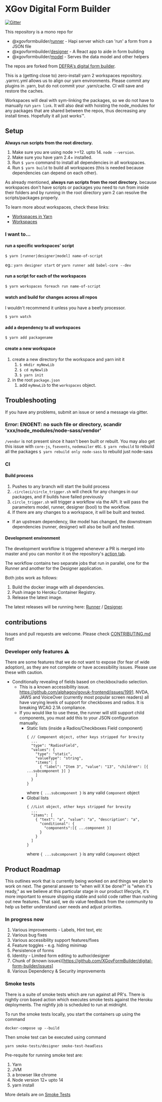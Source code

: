 # XGov Digital Form Builder

[![Gitter](https://badges.gitter.im/XGovFormBuilder/Public.svg)](https://gitter.im/XGovFormBuilder/Public?utm_source=badge&utm_medium=badge&utm_campaign=pr-badge)

This repository is a mono repo for

- @xgovformbuilder/[runner](https://github.com/XGovFormBuilder/digital-form-builder/tree/master/runner) - Hapi server which can 'run' a form from a JSON file
- @xgovformbuilder/[designer](https://github.com/XGovFormBuilder/digital-form-builder/tree/master/designer) - A React app to aide in form building
- @xgovformbuilder/[model](https://github.com/XGovFormBuilder/digital-form-builder/tree/master/model) - Serves the data model and other helpers

The repos are forked from [DEFRA's digital form builder](https://github.com/DEFRA/digital-form-builder).

This is a (getting close to) zero-install yarn 2 workspaces repository. .yarnrc.yml allows us to align our yarn environments. Please commit any plugins in .yarn, but do not commit your .yarn/cache. CI will save and restore the caches.

Workspaces will deal with sym-linking the packages, so we do not have to manually run `yarn link`.
It will also deal with hoisting the node_modules for any packages that are shared between the repos, thus decreasing any install times. Hopefully it all just works™️.

## Setup

**Always run scripts from the root directory.**

1. Make sure you are using node >=12. upto 14. `node --version`.
2. Make sure you have yarn 2.4+ installed.
3. Run `$ yarn` command to install all dependencies in all workspaces.
4. Run `$ yarn build` to build all workspaces (this is needed because dependencies can depend on each other).

As already mentioned, **always run scripts from the root directory.** because workspaces don't have scripts or packages you need to run from inside their folders and by running in the root directory yarn 2 can resolve the scripts/packages properly.

To learn more about workspaces, check these links:

- [Workspaces in Yarn](https://classic.yarnpkg.com/blog/2017/08/02/introducing-workspaces/)
- [Workspaces](https://classic.yarnpkg.com/en/docs/workspaces)

### I want to...

#### run a specific workspaces' script

`$ yarn [runner|designer|model] name-of-script`

eg.: `yarn designer start` or `yarn runner add babel-core --dev`

#### run a script for each of the workspaces

`$ yarn workspaces foreach run name-of-script`

#### watch and build for changes across all repos

I wouldn't recommend it unless you have a beefy processor.

`$ yarn watch`

#### add a dependency to all workspaces

`$ yarn add packagename`

#### create a new workspace

1. create a new directory for the workspace and yarn init it
   1. `$ mkdir myNewLib`
   2. `$ cd myNewlib`
   3. `$ yarn init`
2. in the root `package.json`
   1. add `myNewLib` to the `workspaces` object.

## Troubleshooting

If you have any problems, submit an issue or send a message via gitter.

### Error: ENOENT: no such file or directory, scandir 'xxx/node_modules/node-sass/vendor'

`/vendor` is not present since it hasn't been built or rebuilt. You may also get this issue with `core-js`, `fsevents`, `nodemailer` etc.
`$ yarn rebuild` to rebuild all the packages
`$ yarn rebuild only node-sass` to rebuild just node-sass

### CI

#### Build process

1. Pushes to any branch will start the build process
2. `.circleci/circle_trigger.sh` will check for any changes in our packages, and if builds have failed previously
3. `circle_trigger.sh` will trigger a workflow via the API. It will pass the parameters model, runner, designer (bool) to the workflow.
4. If there are any changes to a workspace, it will be built and tested.

- If an upstream dependency, like model has changed, the downstream dependencies (runner, designer) will also be built and tested.

#### Development environment

The development workflow is triggered whenever a PR is merged into master and you can monitor it on the repository's [action tab](https://github.com/XGovFormBuilder/digital-form-builder/actions).

The workflow contains two separate jobs that run in parallel, one for the Runner and another for the Designer application.

Both jobs work as follows:

1. Build the docker image with all dependencies.
2. Push image to Heroku Container Registry.
3. Release the latest image.

The latest releases will be running here: [Runner](https://digital-form-builder-runner.herokuapp.com) / [Designer](https://digital-form-builder-designer.herokuapp.com).

## contributions

Issues and pull requests are welcome. Please check [CONTRIBUTING.md](./CONTRIBUTING.md) first!

### Developer only features ⚠️

There are some features that we do not want to expose (for fear of wide adoption), as they are not complete or have accessibility issues. Please use these with caution. 

- Conditionally revealing of fields based on checkbox/radio selection. 
  - This is a known accessibility issue. https://github.com/alphagov/govuk-frontend/issues/1991. NVDA, JAWS and VoiceOver (currently most popular screen readers) all have varying levels of support for checkboxes and radios. It is breaking WCAG 2.1A compliance.
  - If you would like to use these, the runner will still support child components, you must add this to your JSON configuration manually. 
    - Static lists (inside a Radios/Checkboxes Field component) 
      ``` json5
      { // Component object, other keys stripped for brevity
        ...
        "type": "RadiosField",
        "values": {
          "type": "static",
          "valueType": "string",
          "items": [
            { "label": "Item 3", "value": "13", "children": [{ ...subcomponent }] }
          ]
        }
      }
      ```
      where `{ ...subcomponent }` is any valid `Component` object
    - Global lists
      ``` json5 
      { //List object, other keys stripped for brevity
        ...
        "items": [
          { "text": "a", "value": "a", "description": "a",
            "conditional": {
              "components":[{ ...component }]
            }
          }
        ]
      }
      ```
      where `{ ...subcomponent }` is any valid `Component` object


## Product Roadmap
This outlines work that is currently being worked on and things we plan to work on next. The general answer to "when will X be done?" is "when it's ready," as we believe at this particular stage in our product lifecycle, it's more important to ensure shipping stable and solid code rather than rushing out new features. That said, we do value feedback from the community to help us better understand user needs and adjust priorities.

### In progress now
  1. Various improvements - Labels, Hint text, etc
  2. Various bug fixes
  3. Various accessibility support features/fixes
  4. Feature toggles - e.g. hiding minimap
  5. Persistence of forms
  6. Identity - Limited form editing to author/designer
  7. Chunk of (known issues)[https://github.com/XGovFormBuilder/digital-form-builder/issues] 
  8. Various Dependency & Security improvements

### Smoke tests

There is a suite of smoke tests which are run against all PR's. There is nightly cron based action which executes smoke tests against the Heroku deployments. The nightly job is scheduled to run at midnight.

To run the smoke tests locally, you start the containers up using the command

```
docker-compose up --build
```
Then smoke test can be executed using command

```
yarn smoke-tests/designer smoke-test-headless
```

Pre-requite for running smoke test are:
 1. Yarn 
 2. JVM 
 2. a browser like chrome
 3. Node version 12+ upto 14
 4. yarn install
 
 More details are on [Smoke Tests](./smoke-tests/README.md)